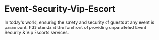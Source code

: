 # Event-Security-Vip-Escort
In today's world, ensuring the safety and security of guests at any event is paramount. FSS stands at the forefront of providing unparalleled Event Security &amp; Vip Escorts services.
